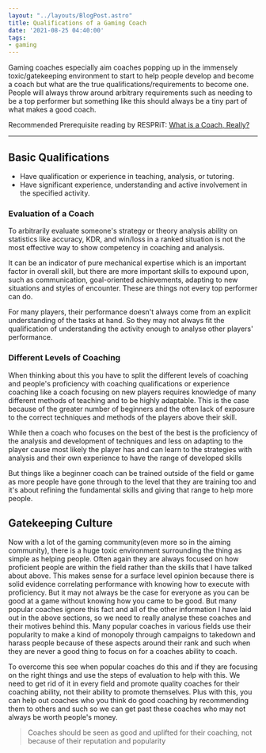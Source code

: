 ```yaml
---
layout: "../layouts/BlogPost.astro"
title: Qualifications of a Gaming Coach
date: '2021-08-25 04:40:00'
tags:
- gaming
---
```


Gaming coaches especially aim coaches popping up in the
immensely toxic/gatekeeping environment
to start to help people develop and become a coach but
what are the true qualifications/requirements to become one.
People will always throw around arbitrary requirements such as
needing to be a top performer but something like this should always
be a tiny part of what makes a good coach.

Recommended Prerequisite reading by RESPRiT: [What is a Coach, Really?](https://docs.google.com/document/d/10ZzH0-QiD45Zh9gqxOBp0585q7YkqkKccSKx2en84mI/edit)

---

## Basic Qualifications

- Have qualification or experience in teaching, analysis, or tutoring.
- Have significant experience, understanding and active involvement in the
specified activity.

### Evaluation of a Coach

To arbitrarily evaluate someone's strategy or theory analysis ability on
statistics like accuracy, KDR, and win/loss in a ranked situation is not the
most effective way to show competency in coaching and analysis.

It can be an indicator of pure mechanical expertise which is an important factor
in overall skill, but there are more important skills to expound upon, such as
communication, goal-oriented achievements, adapting to new situations and
styles of encounter. These are things not every top performer can do.

For many players, their performance doesn't always come from an explicit
understanding of the tasks at hand. So they may not always fit the qualification
of understanding the activity enough to analyse other players' performance.

### Different Levels of Coaching

When thinking about this you have to split the different levels of coaching and
people's proficiency with coaching qualifications or experience coaching like a
coach focusing on new players requires knowledge of many different methods of
teaching and to be highly adaptable. This is the case because of the greater
number of beginners and the often lack of exposure to the correct techniques
and methods of the players above their skill.

While then a coach who focuses on the best of the best is the proficiency of the
analysis and development of techniques and less on adapting to the player cause
most likely the player has and can learn to the strategies with analysis and
their own experience to have the range of developed skills

But things like a beginner coach can be trained outside of the field or game as
more people have gone through to the level that they are training too and it's
about refining the fundamental skills and giving that range to help more people.

## Gatekeeping Culture

Now with a lot of the gaming community(even more so in the aiming community),
there is a huge toxic environment surrounding the thing as simple as helping
people. Often again they are always focused on how proficient people are within
the field rather than the skills that I have talked about above. This makes
sense for a surface level opinion because there is solid evidence correlating
performance with knowing how to execute with proficiency. But it may not always
be the case for everyone as you can be good at a game without knowing how you
came to be good. But many popular coaches ignore this fact and all of the other
information I have laid out in the above sections, so we need to really analyse
these coaches and their motives behind this. Many popular coaches in various
fields use their popularity to make a kind of monopoly through campaigns to
takedown and harass people because of these aspects around their rank and such
when they are never a good thing to focus on for a coaches ability to coach.

To overcome this see when popular coaches do this and if they are focusing on
the right things and use the steps of evaluation to help with this.
We need to get rid of it in every field and promote quality coaches for their
coaching ability, not their ability to promote themselves.
Plus with this, you can help out coaches who you think do good coaching by
recommending them to others and such so we can get past these coaches who may
not always be worth people's money.

> Coaches should be seen as good and uplifted for their coaching,
not because of their reputation and popularity
